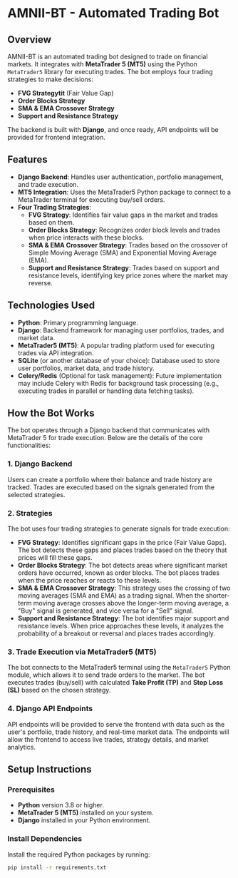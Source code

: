 # AMNII-BT - Automated Trading Bot

## Overview

AMNII-BT is an automated trading bot designed to trade on financial markets. It integrates with **MetaTrader 5 (MT5)** using the Python `MetaTrader5` library for executing trades. The bot employs four trading strategies to make decisions:

- **FVG Strategytit** (Fair Value Gap)
- **Order Blocks Strategy**
- **SMA & EMA Crossover Strategy**
- **Support and Resistance Strategy**

The backend is built with **Django**, and once ready, API endpoints will be provided for frontend integration.

## Features

- **Django Backend**: Handles user authentication, portfolio management, and trade execution.
- **MT5 Integration**: Uses the MetaTrader5 Python package to connect to a MetaTrader terminal for executing buy/sell orders.
- **Four Trading Strategies**:
  - **FVG Strategy**: Identifies fair value gaps in the market and trades based on them.
  - **Order Blocks Strategy**: Recognizes order block levels and trades when price interacts with these blocks.
  - **SMA & EMA Crossover Strategy**: Trades based on the crossover of Simple Moving Average (SMA) and Exponential Moving Average (EMA).
  - **Support and Resistance Strategy**: Trades based on support and resistance levels, identifying key price zones where the market may reverse.

## Technologies Used

- **Python**: Primary programming language.
- **Django**: Backend framework for managing user portfolios, trades, and market data.
- **MetaTrader5 (MT5)**: A popular trading platform used for executing trades via API integration.
- **SQLite** (or another database of your choice): Database used to store user portfolios, market data, and trade history.
- **Celery/Redis** (Optional for task management): Future implementation may include Celery with Redis for background task processing (e.g., executing trades in parallel or handling data fetching tasks).

## How the Bot Works

The bot operates through a Django backend that communicates with MetaTrader 5 for trade execution. Below are the details of the core functionalities:

### 1. Django Backend
Users can create a portfolio where their balance and trade history are tracked. Trades are executed based on the signals generated from the selected strategies.

### 2. Strategies
The bot uses four trading strategies to generate signals for trade execution:
- **FVG Strategy**: Identifies significant gaps in the price (Fair Value Gaps). The bot detects these gaps and places trades based on the theory that prices will fill these gaps.
- **Order Blocks Strategy**: The bot detects areas where significant market orders have occurred, known as order blocks. The bot places trades when the price reaches or reacts to these levels.
- **SMA & EMA Crossover Strategy**: This strategy uses the crossing of two moving averages (SMA and EMA) as a trading signal. When the shorter-term moving average crosses above the longer-term moving average, a "Buy" signal is generated, and vice versa for a "Sell" signal.
- **Support and Resistance Strategy**: The bot identifies major support and resistance levels. When price approaches these levels, it analyzes the probability of a breakout or reversal and places trades accordingly.

### 3. Trade Execution via MetaTrader5 (MT5)
The bot connects to the MetaTrader5 terminal using the `MetaTrader5` Python module, which allows it to send trade orders to the market. The bot executes trades (buy/sell) with calculated **Take Profit (TP)** and **Stop Loss (SL)** based on the chosen strategy.

### 4. Django API Endpoints
API endpoints will be provided to serve the frontend with data such as the user's portfolio, trade history, and real-time market data. The endpoints will allow the frontend to access live trades, strategy details, and market analytics.

## Setup Instructions

### Prerequisites
- **Python** version 3.8 or higher.
- **MetaTrader 5 (MT5)** installed on your system.
- **Django** installed in your Python environment.

### Install Dependencies
Install the required Python packages by running:

```bash
pip install -r requirements.txt
